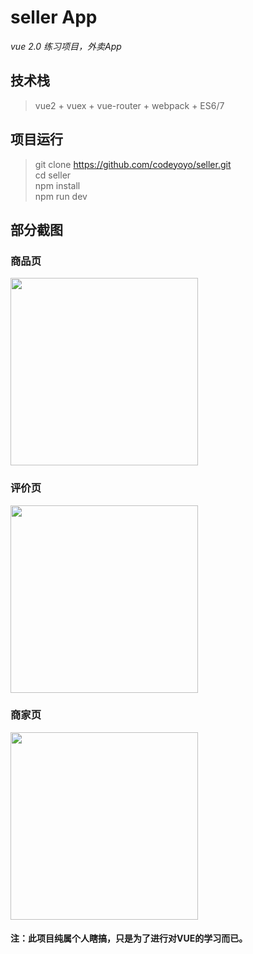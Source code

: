 # seller App
*vue 2.0 练习项目，外卖App*
## 技术栈
> vue2 + vuex + vue-router + webpack + ES6/7
## 项目运行
> git clone https://github.com/codeyoyo/seller.git  
> cd seller  
> npm install  
> npm run dev  
## 部分截图
### 商品页
<img width='300px' src="https://codeyoyo.github.io/seller-app/resource/01.jpg" />

### 评价页
<img width='300px' src="https://codeyoyo.github.io/seller-app/resource/05.jpg" />

### 商家页
<img width='300px' src="https://codeyoyo.github.io/seller-app/resource/06.jpg" />

#### 注：此项目纯属个人瞎搞，只是为了进行对VUE的学习而已。
